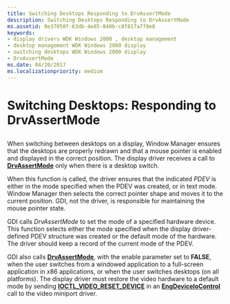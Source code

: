 ```yaml
---
title: Switching Desktops Responding to DrvAssertMode
description: Switching Desktops Responding to DrvAssertMode
ms.assetid: 0e37050f-63db-4e85-840b-c8f817a7f0e8
keywords:
- display drivers WDK Windows 2000 , desktop management
- desktop management WDK Windows 2000 display
- switching desktops WDK Windows 2000 display
- DrvAssertMode
ms.date: 04/20/2017
ms.localizationpriority: medium
---
```


# Switching Desktops: Responding to DrvAssertMode


## <span id="ddk_switching_desktops_responding_to_drvassertmode_gg"></span><span id="DDK_SWITCHING_DESKTOPS_RESPONDING_TO_DRVASSERTMODE_GG"></span>


When switching between desktops on a display, Window Manager ensures that the desktops are properly redrawn and that a mouse pointer is enabled and displayed in the correct position. The display driver receives a call to [**DrvAssertMode**](https://msdn.microsoft.com/library/windows/hardware/ff556178) only when there is a desktop switch.

When this function is called, the driver ensures that the indicated *PDEV* is either in the mode specified when the PDEV was created, or in text mode. Window Manager then selects the correct pointer shape and moves it to the current position. GDI, not the driver, is responsible for maintaining the mouse pointer state.

GDI calls *DrvAssertMode* to set the mode of a specified hardware device. This function selects either the mode specified when the display driver-defined PDEV structure was created or the default mode of the hardware. The driver should keep a record of the current mode of the PDEV.

GDI also calls [**DrvAssertMode**](https://msdn.microsoft.com/library/windows/hardware/ff556178), with the enable parameter set to **FALSE**, when the user switches from a windowed application to a full-screen application in *x*86 applications, or when the user switches desktops (on all platforms). The display driver must restore the video hardware to a default mode by sending [**IOCTL\_VIDEO\_RESET\_DEVICE**](https://msdn.microsoft.com/library/windows/hardware/ff567834) in an [**EngDeviceIoControl**](https://msdn.microsoft.com/library/windows/hardware/ff564838) call to the video miniport driver.

 

 





